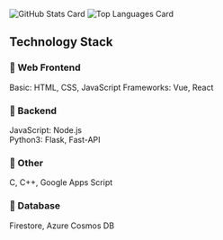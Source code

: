 <!-- ### Hi there 👋 -->

<!--
**taisei12232/taisei12232** is a ✨ _special_ ✨ repository because its `README.md` (this file) appears on your GitHub profile.

Here are some ideas to get you started:

- 🔭 I’m currently working on ...
- 🌱 I’m currently learning ...
- 👯 I’m looking to collaborate on ...
- 🤔 I’m looking for help with ...
- 💬 Ask me about ...
- 📫 How to reach me: ...
- 😄 Pronouns: ...
- ⚡ Fun fact: ...
-->
![GitHub Stats Card](https://github-readme-stats.vercel.app/api?username=taisei12232&show_icons=true&count_private=true&theme=dark)
![Top Languages Card](https://github-readme-stats.vercel.app/api/top-langs?username=taisei12232&langs_count=3&theme=dark&hide=jupyter%20notebook,html)

## Technology Stack

### **🧢 Web Frontend**  
Basic: HTML, CSS, JavaScript
Frameworks: Vue, React 

### **🧢 Backend**
JavaScript: Node.js  
Python3: Flask, Fast-API    

### **🧢 Other**
C, C++, Google Apps Script  

### **🧢 Database**  
Firestore, Azure Cosmos DB
